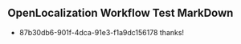 ## OpenLocalization Workflow Test MarkDown
* 87b30db6-901f-4dca-91e3-f1a9dc156178 thanks!

<!--HONumber=Sep16_HO1-->



